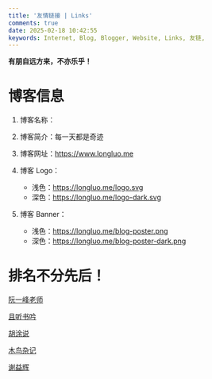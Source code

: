 ```yaml
---
title: '友情链接 | Links'
comments: true
date: 2025-02-18 10:42:55
keywords: Internet, Blog, Blogger, Website, Links, 友链, 
---
```


**有朋自远方来，不亦乐乎！**


# 博客信息

1. 博客名称：
2. 博客简介：每一天都是奇迹
3. 博客网址：https://www.longluo.me
4. 博客 Logo：
	- 浅色：https://longluo.me/logo.svg
	- 深色：https://longluo.me/logo-dark.svg

5. 博客 Banner：
	- 浅色：https://longluo.me/blog-poster.png
	- 深色：https://longluo.me/blog-poster-dark.png


# 排名不分先后！

[阮一峰老师](https://www.ruanyifeng.com/)

[且听书吟](https://yufan.me/)

[胡涂说](https://hutusi.com/)

[木鸟杂记](https://www.qtmuniao.com/)

[谢益辉](https://yihui.org/)




